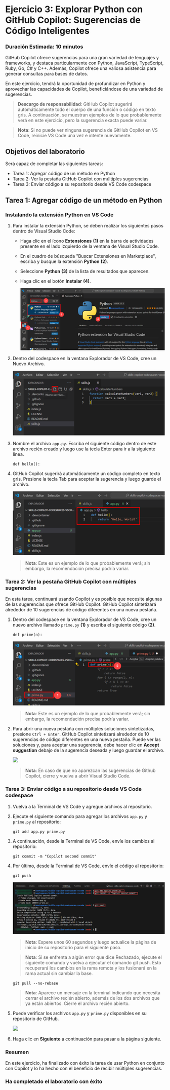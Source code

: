 # Ejercicio 3: Explorar Python con GitHub Copilot: Sugerencias de Código Inteligentes

### Duración Estimada: 10 minutos

GitHub Copilot ofrece sugerencias para una gran variedad de lenguajes y frameworks, y destaca particularmente con Python, JavaScript, TypeScript, Ruby, Go, C# y C++. Además, Copilot ofrece una valiosa asistencia para generar consultas para bases de datos.

En este ejercicio, tendrá la oportunidad de profundizar en Python y aprovechar las capacidades de Copilot, beneficiándose de una variedad de sugerencias.

>**Descargo de responsabilidad**: GitHub Copilot sugerirá automáticamente todo el cuerpo de una función o código en texto gris. A continuación, se muestran ejemplos de lo que probablemente verá en este ejercicio, pero la sugerencia exacta puede variar.

>**Nota**: Si no puede ver ninguna sugerencia de GitHub Copilot en VS Code, reinicie VS Code una vez e intente nuevamente.

## Objetivos del laboratorio

Será capaz de completar las siguientes tareas:

- Tarea 1: Agregar código de un método en Python
- Tarea 2: Ver la pestaña GitHub Copilot con múltiples sugerencias
- Tarea 3: Enviar código a su repositorio desde VS Code codespace

## Tarea 1: Agregar código de un método en Python

### Instalando la extensión Python en VS Code

1. Para instalar la extensión Python, se deben realizar los siguientes pasos dentro de Visual Studio Code:
    - Haga clic en el ícono **Extensiones** **(1)** en la barra de actividades presente en el lado izquierdo de la ventana de Visual Studio Code.
    - En el cuadro de búsqueda "Buscar Extensiones en Marketplace", escriba y busque la extensión **Python** **(2)**.
    - Seleccione **Python** **(3)** de la lista de resultados que aparecen.
    - Haga clic en el botón **Instalar** **(4)**.

      ![](../media/python-install.png)

1. Dentro del codespace en la ventana Explorador de VS Code, cree un Nuevo Archivo.

   ![](../media/ex-3-create-py.png)

1. Nombre el archivo `app.py`. Escriba el siguiente código dentro de este archivo recién creado y luego use la tecla Enter para ir a la siguiente línea.

   ```
   def hello():
   ```

1. GitHub Copilot sugerirá automáticamente un código completo en texto gris. Presione la tecla Tab para aceptar la sugerencia y luego guarde el archivo.

   ![](../media/ex-3-apppy.png)

   > **Nota**: Este es un ejemplo de lo que probablemente verá; sin embargo, la recomendación precisa podría variar.

### Tarea 2: Ver la pestaña GitHub Copilot con múltiples sugerencias

En esta tarea, continuará usando Copilot y es posible que necesite algunas de las sugerencias que ofrece GitHub Copilot. GitHub Copilot sintetizará alrededor de 10 sugerencias de código diferentes en una nueva pestaña.

1. Dentro del codespace en la ventana Explorador de VS Code, cree un nuevo archivo llamado `prime.py` **(1)** y escriba el siguiente código **(2)**.

   ```
   def prime(n):
   ```

   ![](../media/co-suggestion1.png)

   > **Nota**: Este es un ejemplo de lo que probablemente verá; sin embargo, la recomendación precisa podría variar.

1. Para abrir una nueva pestaña con múltiples soluciones sintetizadas, presione `Ctrl + Enter`. GitHub Copilot sintetizará alrededor de 10 sugerencias de código diferentes en una nueva pestaña. Puede ver las soluciones y, para aceptar una sugerencia, debe hacer clic en **Accept suggestion** debajo de la sugerencia deseada y luego guardar el archivo.

   ![](../media/accpet-suggestion.png)

    > **Nota**: En caso de que no aparezcan las sugerencias de Github Copilot, cierre y vuelva a abrir Visual Studio Code.

### Tarea 3: Enviar código a su repositorio desde VS Code codespace

1. Vuelva a la Terminal de VS Code y agregue archivos al repositorio.

2. Ejecute el siguiente comando para agregar los archivos `app.py` y `prime.py` al repositorio:

   ```
   git add app.py prime.py
   ```

3. A continuación, desde la Terminal de VS Code, envíe los cambios al repositorio:

   ```
   git commit -m "Copilot second commit"
   ```

4. Por último, desde la Terminal de VS Code, envíe el código al repositorio:

   ```
   git push
   ```

   ![](../media/ex-3-push2.png)

   >**Nota**: Espere unos 60 segundos y luego actualice la página de inicio de su repositorio para el siguiente paso.

   >**Nota**: Si se enfrenta a algún error que dice Rechazado, ejecute el siguiente comando y vuelva a ejecutar el comando git push. Esto recuperará los cambios en la rama remota y los fusionará en la rama actual sin cambiar la base.
    
    ```
    git pull --no-rebase
    ```   

   >**Nota**: Aparece un mensaje en la terminal indicando que necesita cerrar el archivo recién abierto, además de los dos archivos que ya están abiertos. Cierre el archivo recién abierto.
   
5. Puede verificar los archivos `app.py` y `prime.py` disponibles en su repositorio de GitHub.

   ![](../media/ex-3-github3.png)

   <validation step="95754ad8-7b5c-486d-8e7c-d034df03ff1b" />
   
6. Haga clic en **Siguiente** a continuación para pasar a la página siguiente.

### Resumen

En este ejercicio, ha finalizado con éxito la tarea de usar Python en conjunto con Copilot y lo ha hecho con el beneficio de recibir múltiples sugerencias.

### Ha completado el laboratorio con éxito
